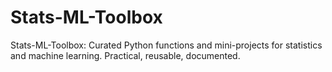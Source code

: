 # Stats-ML-Toolbox
Stats-ML-Toolbox: Curated Python functions and mini-projects for statistics and machine learning. Practical, reusable, documented.

